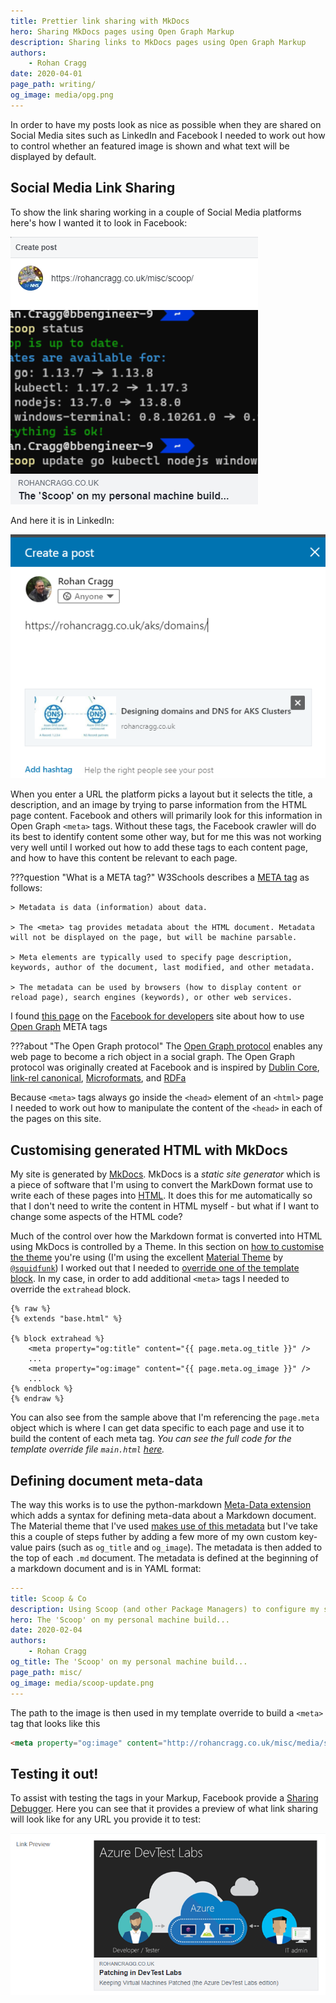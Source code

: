 ```yaml
---
title: Prettier link sharing with MkDocs
hero: Sharing MkDocs pages using Open Graph Markup
description: Sharing links to MkDocs pages using Open Graph Markup
authors:
    - Rohan Cragg
date: 2020-04-01
page_path: writing/
og_image: media/opg.png
---
```


In order to have my posts look as nice as possible when they are shared on Social Media sites such as LinkedIn and Facebook I needed to work out how to control whether an featured image is shown and what text will be displayed by default.

## Social Media Link Sharing

To show the link sharing working in a couple of Social Media platforms here's how I wanted it to look in Facebook:

![Facebook Sharing](media/facebook-sharing.png)

And here it is in LinkedIn:

![LinkedIn Sharing](media/linkedin-sharing.png)

When you enter a URL the platform picks a layout but it selects the title, a description, and an image by trying to parse information from the HTML page content. Facebook and others will primarily look for this information in Open Graph `<meta>` tags. Without these tags, the Facebook crawler will do its best to identify content some other way, but for me this was not working very well until I worked out how to add these tags to each content page, and how to have this content be relevant to each page.

???question "What is a META tag?"
    W3Schools describes a [META tag](https://www.w3schools.com/tags/tag_meta.asp) as follows:

    > Metadata is data (information) about data.
    
    > The <meta> tag provides metadata about the HTML document. Metadata will not be displayed on the page, but will be machine parsable.

    > Meta elements are typically used to specify page description, keywords, author of the document, last modified, and other metadata.

    > The metadata can be used by browsers (how to display content or reload page), search engines (keywords), or other web services.

I found [this page](https://developers.facebook.com/docs/sharing/webmasters) on the [Facebook for developers](https://developers.facebook.com/) site about how to use [Open Graph](https://ogp.me/) META tags

???about "The Open Graph protocol"
    The [Open Graph protocol](https://ogp.me/) enables any web page to become a rich object in a social graph. The Open Graph protocol was originally created at Facebook and is inspired by [Dublin Core](http://en.wikipedia.org/wiki/Dublin_Core), [link-rel canonical](http://googlewebmastercentral.blogspot.com/2009/02/specify-your-canonical.html), [Microformats](http://microformats.org/), and [RDFa](http://en.wikipedia.org/wiki/RDFa)

Because `<meta>` tags always go inside the `<head>` element of an `<html>` page I needed to work out how to manipulate the content of the `<head>` in each of the pages on this site.

## Customising generated HTML with MkDocs

My site is generated by [MkDocs](https://www.mkdocs.org/). MkDocs is a *static site generator* which is a piece of software that I'm using to convert the MarkDown format use to write each of these pages into [HTML](https://www.w3schools.com/html/default.asp). It does this for me automatically so that I don't need to write the content in HTML myself - but what if I want to change some aspects of the HTML code?

Much of the control over how the Markdown format is converted into HTML using MkDocs is controlled by a Theme. In this section on [how to customise the theme](https://www.mkdocs.org/user-guide/styling-your-docs/#customizing-a-theme) you're using (I'm using the excellent [Material Theme](https://squidfunk.github.io/mkdocs-material/) by [`@squidfunk`](https://twitter.com/squidfunk)) I worked out that I needed to [override one of the template block](https://www.mkdocs.org/user-guide/styling-your-docs/#overriding-template-blocks). In my case, in order to add additional `<meta>` tags I needed to override the `extrahead` block.

``` jinja  hl_lines="3 6"
{% raw %}
{% extends "base.html" %}

{% block extrahead %}
    <meta property="og:title" content="{{ page.meta.og_title }}" />
    ...
    <meta property="og:image" content="{{ page.meta.og_image }}" />
    ...
{% endblock %}
{% endraw %}
```

You can also see from the sample above that I'm referencing the `page.meta` object which is where I can get data specific to each page and use it to build the content of each meta tag. *You can see the full code for the template override file `main.html` [here](https://github.com/rohancragg/blog-notes/blob/master/theme/main.html).*

## Defining document meta-data

The way this works is to use the python-markdown [Meta-Data extension](https://python-markdown.github.io/extensions/meta_data/) which adds a syntax for defining meta-data about a Markdown document. The Material theme that I've used [makes use of this metadata](https://squidfunk.github.io/mkdocs-material/extensions/metadata/) but I've take this a couple of steps futher by adding a few more of my own custom key-value pairs (such as `og_title` and `og_image`). The metadata is then added to the top of each `.md` document. The metadata is defined at the beginning of a markdown document and is in YAML format:

```yaml  hl_lines="10"
---
title: Scoop & Co
description: Using Scoop (and other Package Managers) to configure my system
hero: The 'Scoop' on my personal machine build...
date: 2020-02-04
authors:
    - Rohan Cragg
og_title: The 'Scoop' on my personal machine build...
page_path: misc/
og_image: media/scoop-update.png
---
```
The path to the image is then used in my template override to build a `<meta>` tag that looks like this

```html
<meta property="og:image" content="http://rohancragg.co.uk/misc/media/scoop-update.png" />
```
## Testing it out!

To assist with testing the tags in your Markup, Facebook provide a [Sharing Debugger](https://developers.facebook.com/tools/debug/?q=https%3A%2F%2Frohancragg.co.uk%2Fmisc%2Fscoop%2F). Here you can see that it provides a preview of what link sharing will look like for any URL you provide it to test:

![Sharing Debugger - Link Preview](media/link-preview.png)
